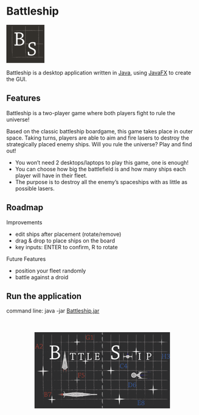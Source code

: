 # Battleship



<img src="resources/images/ApplicationLogo.png" width=100 height=100>

Battleship is a desktop application written in [Java](https://www.oracle.com/java/), using [JavaFX](https://openjfx.io/) to create the GUI.



## Features

Battleship is a two-player game where both players fight to rule the universe!

Based on the classic battleship boardgame, this game takes place in outer space. Taking turns, players are able to aim and fire lasers to destroy the strategically placed enemy ships. Will you rule the universe? Play and find out!


- You won’t need 2 desktops/laptops to play this game, one is enough!
- You can choose how big the battlefield is and how many ships each player will have in their fleet.
- The purpose is to destroy all the enemy’s spaceships with as little as possible lasers.


## Roadmap

Improvements 

- edit ships after placement (rotate/remove)
- drag & drop to place ships on the board
- key inputs: ENTER to confirm, R to rotate


Future Features

- position your fleet randomly
- battle against a droid

## Run the application

command line: java -jar [Battleship.jar](out/artifacts/Battleship_jar/Battleship.jar)

<p align="center">
  <br>
  <br>
  <img src="resources/images/ApplicationImage.gif" width=355.5 height=200>
</p>  
